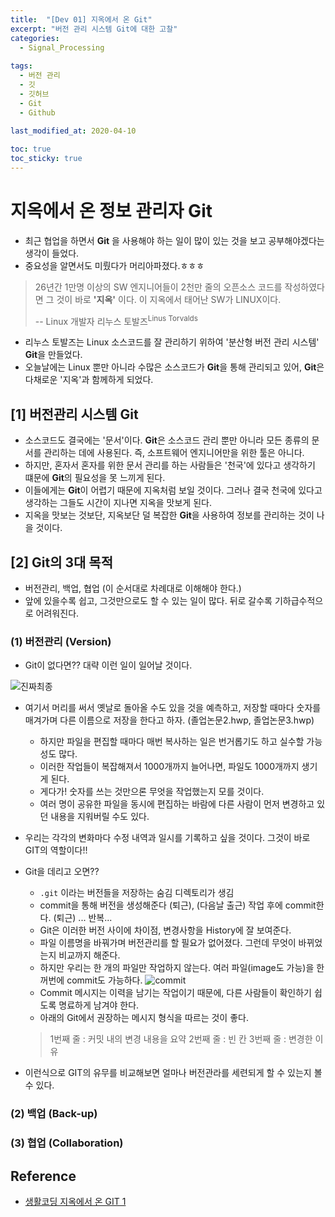 ```yaml
---
title:  "[Dev 01] 지옥에서 온 Git"
excerpt: "버전 관리 시스템 Git에 대한 고찰"
categories:
  - Signal_Processing
  
tags:
  - 버전 관리
  - 깃
  - 깃허브
  - Git
  - Github
  
last_modified_at: 2020-04-10

toc: true
toc_sticky: true
---
```




# 지옥에서 온 정보 관리자 Git
- 최근 협업을 하면서 **Git** 을 사용해야 하는 일이 많이 있는 것을 보고 공부해야겠다는 생각이 들었다.
- 중요성을 알면서도 미뤘다가 머리아파졌다.ㅎㅎㅎ

> 26년간 1만명 이상의 SW 엔지니어들이 2천만 줄의 오픈소스 코드를 작성하였다면 그 것이 바로 **'지옥'** 이다. 이 지옥에서 태어난 SW가 LINUX이다.
>
>    -- Linux 개발자 리누스 토발즈<sup>Linus Torvalds</sup>

- 리누스 토발즈는 Linux 소스코드를 잘 관리하기 위하여 '분산형 버전 관리 시스템' **Git**을 만들었다.
- 오늘날에는 Linux 뿐만 아니라 수많은 소스코드가 **Git**을 통해 관리되고 있어, **Git**은 다채로운 '지옥'과 함께하게 되었다.


## [1] 버전관리 시스템 Git
- 소스코드도 결국에는 '문서'이다. **Git**은 소스코드 관리 뿐만 아니라 모든 종류의 문서를 관리하는 데에 사용된다. 즉, 소프트웨어 엔지니어만을 위한 툴은 아니다.
- 하지만, 혼자서 혼자를 위한 문서 관리를 하는 사람들은 '천국'에 있다고 생각하기 떄문에 **Git**의 필요성을 못 느끼게 된다.
- 이들에게는 **Git**이 어렵기 때문에 지옥처럼 보일 것이다. 그러나 결국 천국에 있다고 생각하는 그들도 시간이 지나면 지옥을 맛보게 된다.
- 지옥을 맛보는 것보단, 지옥보단 덜 복잡한 **Git**을 사용하여 정보를 관리하는 것이 나을 것이다.

 
## [2] Git의 3대 목적
- 버전관리, 백업, 협업 (이 순서대로 차례대로 이해해야 한다.)
- 앞에 있을수록 쉽고, 그것만으로도 할 수 있는 일이 많다. 뒤로 갈수록 기하급수적으로 어려워진다.

### (1) 버전관리 (Version)

- Git이 없다면?? 대략 이런 일이 일어날 것이다.

![진짜최종](http://file3.instiz.net/data/file3/2019/01/17/d/6/a/d6aea9f2fa94f894300c21721f0d02e6.jpg)

- 여기서 머리를 써서 옛날로 돌아올 수도 있을 것을 예측하고, 저장할 때마다 숫자를 매겨가며 다른 이름으로 저장을 한다고 하자. (졸업논문2.hwp, 졸업논문3.hwp)
    - 하지만 파일을 편집할 때마다 매번 복사하는 일은 번거롭기도 하고 실수할 가능성도 많다.
    - 이러한 작업들이 복잡해져서 1000개까지 늘어나면, 파일도 1000개까지 생기게 된다.
    - 게다가! 숫자를 쓰는 것만으론 무엇을 작업했는지 모를 것이다.
    - 여러 명이 공유한 파일을 동시에 편집하는 바람에 다른 사람이 먼저 변경하고 있던 내용을 지워버릴 수도 있다.

- 우리는 각각의 변화마다 수정 내역과 일시를 기록하고 싶을 것이다. 그것이 바로 GIT의 역할이다!!

- Git을 데리고 오면??
    - `.git` 이라는 버전들을 저장하는 숨김 디렉토리가 생김
    - commit을 통해 버전을 생성해준다 (퇴근), (다음날 출근) 작업 후에 commit한다. (퇴근) ... 반복...
    - Git은 이러한 버전 사이에 차이점, 변경사항을 History에 잘 보여준다.
    - 파일 이름명을 바꿔가며 버전관리를 할 필요가 없어졌다. 그런데 무엇이 바뀌었는지 비교까지 해준다.
    - 하지만 우리는 한 개의 파일만 작업하지 않는다. 여러 파일(image도 가능)을 한꺼번에 commit도 가능하다.
    ![commit](https://backlog.com/git-tutorial/kr/img/post/intro/capture_intro1_3_1.png)
    - Commit 메시지는 이력을 남기는 작업이기 때문에, 다른 사람들이 확인하기 쉽도록 명료하게 남겨야 한다.
    - 아래의 Git에서 권장하는 메시지 형식을 따르는 것이 좋다.
    > 1번째 줄 : 커밋 내의 변경 내용을 요약
    > 2번째 줄 : 빈 칸
    > 3번째 줄 : 변경한 이유
  
- 이런식으로 GIT의 유무를 비교해보면 얼마나 버전관라를 세련되게 할 수 있는지 볼 수 있다.
     
### (2) 백업 (Back-up)


### (3) 협업 (Collaboration)


## Reference
- [생활코딩 지옥에서 온 GIT 1](https://opentutorials.org/module/3733)
